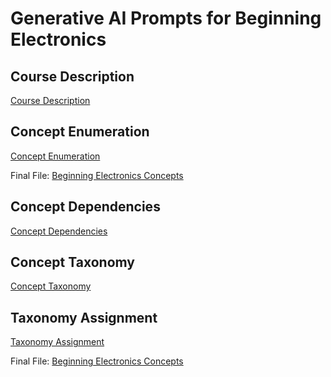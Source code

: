 # Generative AI Prompts for Beginning Electronics

## Course Description

[Course Description](./course-description.md)

## Concept Enumeration

[Concept Enumeration](./concept-enumeration.md)

Final File: [Beginning Electronics Concepts](https://github.com/dmccreary/beginning-electronics/tree/main/data/enumerated-concepts.csv)

## Concept Dependencies

[Concept Dependencies](./concept-dependencies.md)

## Concept Taxonomy

[Concept Taxonomy](concept-taxonomy.md)

## Taxonomy Assignment

[Taxonomy Assignment](taxonomy-assignment.md)

Final File: [Beginning Electronics Concepts](https://github.com/dmccreary/beginning-electronics/tree/main/data)